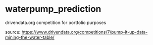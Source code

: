 # waterpump_prediction
drivendata.org competition for portfolio purposes

source: https://www.drivendata.org/competitions/7/pump-it-up-data-mining-the-water-table/

